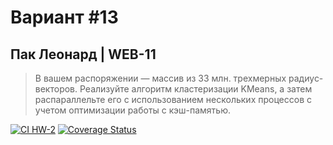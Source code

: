 # Вариант #13

## Пак Леонард | WEB-11

> В вашем распоряжении — массив из 33 млн. трехмерных радиус-векторов. Реализуйте алгоритм кластеризации KMeans, а затем распараллельте его с использованием нескольких процессов с учетом оптимизации работы с кэш-памятью.

[![CI HW-2](https://github.com/MrLeonardPak/technopark_hw-c_cpp/actions/workflows/ci_hw-2.yml/badge.svg?branch=hw-2)](https://github.com/MrLeonardPak/technopark_hw-c_cpp/actions/workflows/ci_hw-2.yml) 
[![Coverage Status](https://coveralls.io/repos/github/MrLeonardPak/technopark_hw-c_cpp/badge.svg?branch=hw-2)](https://coveralls.io/github/MrLeonardPak/technopark_hw-c_cpp?branch=hw-2)